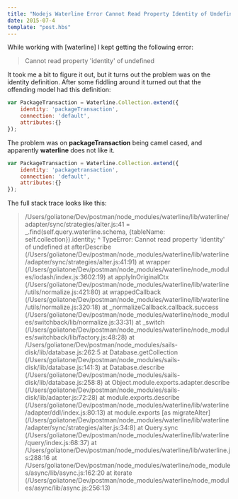 ```yaml
---
title: "Nodejs Waterline Error Cannot Read Property Identity of Undefined"
date: 2015-07-4
template: "post.hbs"
---
```



While working with [waterline] I kept getting the following error:

>Cannot read property 'identity' of undefined

It took me a bit to figure it out, but it turns out the problem was on the identity definition. After some fiddling around it turned out that the offending model had this definition:
```js
var PackageTransaction = Waterline.Collection.extend({
    identity: 'packageTransaction',
    connection: 'default',
    attributes:{}
});
```

The problem was on **packageTransaction** being camel cased, and apparently **waterline** does not like it.

```js
var PackageTransaction = Waterline.Collection.extend({
    identity: 'packagetransaction',
    connection: 'default',
    attributes:{}
});
```


The full stack trace looks like this:
>/Users/goliatone/Dev/postman/node_modules/waterline/lib/waterline/adapter/sync/strategies/alter.js:41
 = _.find(self.query.waterline.schema, {tableName: self.collection}).identity;
                                                                    ^
TypeError: Cannot read property 'identity' of undefined
    at afterDescribe (/Users/goliatone/Dev/postman/node_modules/waterline/lib/waterline/adapter/sync/strategies/alter.js:41:91)
    at wrapper (/Users/goliatone/Dev/postman/node_modules/waterline/node_modules/lodash/index.js:3602:19)
    at applyInOriginalCtx (/Users/goliatone/Dev/postman/node_modules/waterline/lib/waterline/utils/normalize.js:421:80)
    at wrappedCallback (/Users/goliatone/Dev/postman/node_modules/waterline/lib/waterline/utils/normalize.js:320:18)
    at _normalizeCallback.callback.success (/Users/goliatone/Dev/postman/node_modules/waterline/node_modules/switchback/lib/normalize.js:33:31)
    at _switch (/Users/goliatone/Dev/postman/node_modules/waterline/node_modules/switchback/lib/factory.js:48:28)
    at /Users/goliatone/Dev/postman/node_modules/sails-disk/lib/database.js:262:5
    at Database.getCollection (/Users/goliatone/Dev/postman/node_modules/sails-disk/lib/database.js:141:3)
    at Database.describe (/Users/goliatone/Dev/postman/node_modules/sails-disk/lib/database.js:258:8)
    at Object.module.exports.adapter.describe (/Users/goliatone/Dev/postman/node_modules/sails-disk/lib/adapter.js:72:28)
    at module.exports.describe (/Users/goliatone/Dev/postman/node_modules/waterline/lib/waterline/adapter/ddl/index.js:80:13)
    at module.exports [as migrateAlter] (/Users/goliatone/Dev/postman/node_modules/waterline/lib/waterline/adapter/sync/strategies/alter.js:34:8)
    at Query.sync (/Users/goliatone/Dev/postman/node_modules/waterline/lib/waterline/query/index.js:68:37)
    at /Users/goliatone/Dev/postman/node_modules/waterline/lib/waterline.js:288:16
    at /Users/goliatone/Dev/postman/node_modules/waterline/node_modules/async/lib/async.js:162:20
    at iterate (/Users/goliatone/Dev/postman/node_modules/waterline/node_modules/async/lib/async.js:256:13)
